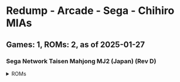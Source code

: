 # Redump - Arcade - Sega - Chihiro MIAs
## Games: 1, ROMs: 2, as of 2025-01-27
### Sega Network Taisen Mahjong MJ2 (Japan) (Rev D)
<details>
<summary>ROMs</summary>
Sega Network Taisen Mahjong MJ2 (Japan) (Rev D) (Track 1).bin, CRC: 3538baf7

Sega Network Taisen Mahjong MJ2 (Japan) (Rev D) (Track 3).bin, CRC: bcf318ce

</details>

